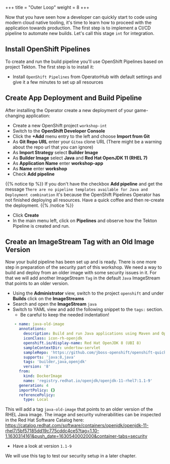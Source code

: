 +++
title = "Outer Loop"
weight = 8
+++

Now that you have seen how a developer can quickly start to code using modern cloud native tooling, it's time to learn how to proceed with the application towards production. The first step is to implement a CI/CD pipeline to automate new builds. Let's call this stage `int` for integration.

## Install OpenShift Pipelines

To create and run the build pipeline you'll use OpenShift Pipelines based on project Tekton. The first step is to install it:

- Install `OpenShift Pipelines` from OperatorHub with default settings and give it a few minutes to set up all resources

## Create App Deployment and Build Pipeline

After installing the Operator create a new deployment of your game-changing application:

- Create a new OpenShift project `workshop-int`
- Switch to the **OpenShift Developer Console**
- Click the **+Add** menu entry to the left and choose **Import from Git**
- As **Git Repo URL** enter your `Gitea` clone URL (There might be a warning about the repo url that you can ignore)
- As **Import Strategy** select **Builder Image**
- As **Builder Image** select **Java** and **Red Hat OpenJDK 11 (RHEL 7)**
- As **Application Name** enter **workshop-app**
- As **Name** enter **workshop** 
- Check **Add pipeline**

{{% notice tip %}}
If you don't have the checkbox **Add pipeline** and get the message `There are no pipeline templates available for Java and Deployment combination` it's because the OpenShift Pipelines Operator has not finished deploying all resources. Have a quick coffee and then re-create the deployment. 
{{% /notice %}}

- Click **Create**
- In the main menu left, click on **Pipelines** and observe how the Tekton Pipeline is created and run.

## Create an ImageStream Tag with an Old Image Version 

Now your build pipeline has been set up and is ready. There is one more step in preparation of the security part of this workshop. We need a way to build and deploy from an older image with some security issues in it. For that we will add another ImageStream `Tag` in the default `Java` ImageStream that points to an older version.

- Using the **Administrator** view, switch to the project `openshift` and under **Builds** click on the **ImageStreams**
- Search and open the **ImageStream** `java`
- Switch to YAML view and add the following snippet to the `tags:` section.
  - Be careful to keep the needed indentation!

```yaml
    - name: java-old-image
      annotations:
        description: Build and run Java applications using Maven and OpenJDK 8.
        iconClass: icon-rh-openjdk
        openshift.io/display-name: Red Hat OpenJDK 8 (UBI 8)
        sampleContextDir: undertow-servlet
        sampleRepo: 'https://github.com/jboss-openshift/openshift-quickstarts'
        supports: 'java:8,java'
        tags: 'builder,java,openjdk'
        version: '8'
      from:
        kind: DockerImage
        name: 'registry.redhat.io/openjdk/openjdk-11-rhel7:1.1-9'
      generation: 4
      importPolicy: {}
      referencePolicy:
        type: Local
```

This will add a tag `java-old-image` that points to an older version of the RHEL Java image. The image and security vulnerabilities can be inspected in the Red Hat Software Catalog here:
https://catalog.redhat.com/software/containers/openjdk/openjdk-11-rhel7/5bf57185dd19c775cddc4ce5?tag=1.10-1.1630314161&push_date=1630540002000&container-tabs=security
- Have a look at version `1.1-9`

We will use this tag to test our security setup in a later chapter.
